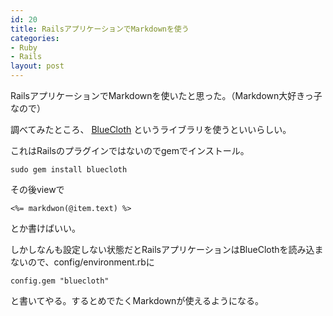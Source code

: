 ```yaml
---
id: 20
title: RailsアプリケーションでMarkdownを使う
categories:
- Ruby
- Rails
layout: post
---
```


RailsアプリケーションでMarkdownを使いたと思った。（Markdown大好きっ子なので）

調べてみたところ、 [BlueCloth](http://deveiate.org/projects/BlueCloth "BlueCloth") というライブラリを使うといいらしい。

これはRailsのプラグインではないのでgemでインストール。

    sudo gem install bluecloth

その後viewで

    <%= markdwon(@item.text) %>

とか書けばいい。

しかしなんも設定しない状態だとRailsアプリケーションはBlueClothを読み込まないので、config/environment.rbに

    config.gem "bluecloth"

と書いてやる。するとめでたくMarkdownが使えるようになる。
